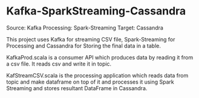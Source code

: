 # Kafka-SparkStreaming-Cassandra

Source: Kafka
Processing: Spark-Streaming
Target: Cassandra

This project uses Kafka for streaming CSV file, Spark-Streaming for Processing and Cassandra for Storing the final data in a table.

KafkaProd.scala is a consumer API which produces data by reading it from a csv file.
It reads csv and write it in topic.

KafStreamCSV.scala is the processing application which reads data from topic 
and make dataframe on top of it and processes it using Spark Streaming 
and stores resultant DataFrame in Cassandra.

